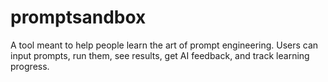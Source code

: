 # promptsandbox
A tool meant to help people learn the art of prompt engineering. Users can input prompts, run them, see results, get AI feedback, and track learning progress.
